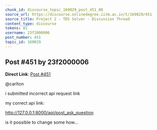 ```yaml
---
chunk_id: discourse_topic_169029_post_451_00
source_url: https://discourse.onlinedegree.iitm.ac.in/t/169029/451
source_title: Project 2 - TDS Solver - Discussion Thread
content_type: discourse
tokens: 81
username: 23f2000006
post_number: 451
topic_id: 169029
---
```


## Post #451 by 23f2000006

**Direct Link**: [Post #451](https://discourse.onlinedegree.iitm.ac.in/t/169029/451)

@carlton

i submitted incorrect api request link

my correct api link:

http://127.0.0.1:8000/api/post_ask_question

is it possible to change some how…
